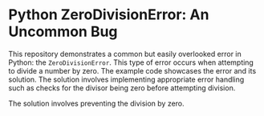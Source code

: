 # Python ZeroDivisionError: An Uncommon Bug

This repository demonstrates a common but easily overlooked error in Python: the `ZeroDivisionError`. This type of error occurs when attempting to divide a number by zero.  The example code showcases the error and its solution. The solution involves implementing appropriate error handling such as checks for the divisor being zero before attempting division.

The solution involves preventing the division by zero.